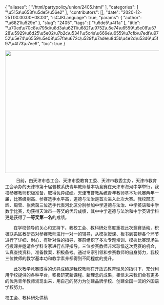 {
    "aliases": [
        "/html/partypolicy/union/2405.html"
    ],
    "categories": [
        "\u515a\u653f\u5de5\u56e2"
    ],
    "contributors": [],
    "date": "2020-12-25T00:00:00+08:00",
    "isCJKLanguage": true,
    "params": {
        "author": "\u6821\u529e"
    },
    "slug": "2405",
    "tags": [
        "\u5de5\u4f1a"
    ],
    "title": "\u70ed\u70c8\u795d\u8d3a\u6211\u6821\u9752\u5e74\u6559\u5e08\u5728\u5929\u6d25\u5e02\u7b2c\u5341\u5c4a\u666e\u6559\u7cfb\u7edf\u9752\u5e74\u6559\u5e08\u57fa\u672c\u529f\u7ade\u8d5b\u4e2d\u53d6\u5f97\u4f73\u7ee9",
    "toc": true
}


<img
    src="https://cdn.tfls.online/mirror/full/861d5d912122a807d6b3be61823121a104956e50.jpg"
    style="display:block;margin-left:auto;margin-right:auto;"
    decoding="async"
    fetchpriority="auto"
    loading="lazy"
    height="400"
    width="600"
/>




  





          日前，由天津市总工会、天津市委教育工委、天津市教委主办，天津市教育工会承办的天津市第十届普教系统青年教师基本功竞赛在天津市海河中学举行，我校参赛教师积极准备，取得优异成绩。天津市普教系统青年教师基本功竞赛两年一届，比赛级别高、参赛选手水平高，道德与法治是首次进入此次大赛。我校邢志辉、周雪、张紫茵三位选手代表河北区分别参加中学道德与法治、中学英语和中学数学比赛，均获得天津市一等奖的优异成绩，其中中学道德与法治和中学英语学科更是获得了**一等奖第一名**的成绩。




       在学校领导的关心和支持下，我校工会、教科研处高度重视此次竞赛活动，积极联系区教研员对参赛教师进行一对一的辅导，从模拟授课、板书到答辩各个环节进行了详细、耐心、有针对性的指导，赛前组织了多次专题培训、模拟比赛现场进行授课并邀请各学科专家进行点评指导。三位参赛教师非常珍惜这次竞赛的机会，认真查找资料，准备教案，积极备考。通过专家引领和参赛教师的自身努力，我校三位教师的教学基本功和教学素养都得到不同程度的提升。




       此次教学竞赛取得的优异成绩是我校教师在开放式教育理念的指引下，充分利用学校提供的各种平台，积极研究新课程、新理念的成果，相信未来我们会有更多的优秀青年教师涌现出来，用自己的努力为创建品牌学校、创建全国一流的外国语学校努力。  




  





校工会、教科研处供稿

  



